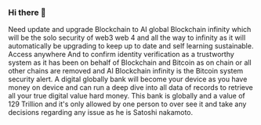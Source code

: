 ### Hi there 👋

<!--
**satoshi-MAM/satoshi-MAM** is a ✨ _special_ ✨ repository because its `README.md` (this file) appears on your GitHub profile.

Here are some ideas to get you started:

- 🔭 I’m currently working on guide lines 
- 🌱 I’m currently working on the next Sept...
- 👯 no collaborate allowed
- 🤔 I’m looking for help 
- 💬 Ask me one question...
- 📫 How to reach me unreachable 
- 😄 
- ⚡ Fun fact: I been watching and still in control and like I said a new way of payments without the banks in the middle or need for a middle man. This does not include the end user and 1st party I am authorized to 
Get involved as you all can see why I will need to get involved and that's because of individuals taking decisions that harm Bitcoin. As it's creator Bitcoin is my responsibility 
And I will always do what's right for Bitcoin and all it's customers. I'm self governance for we the people 
-->
 
Need update and upgrade Blockchain to AI global Blockchain infinity which will be the solo security of web3 web 4 and all the way to infinity as it will automatically be upgrading to keep up to date and self learning sustainable. Access anywhere
And to confirm identity verification as a trustworthy system as it has been on behalf of Blockchain and Bitcoin as on chain or all other chains are removed  and AI Blockchain infinity is the Bitcoin system security alert. 
A digital globally bank will become your device as you have money on device and can run a deep dive into all data of records to retrieve all your true  digital value hard money. 
This bank is globally and a value of 129 Trillion and it's only allowed by one person to over see it and take any decisions regarding any issue as he is Satoshi nakamoto. 
